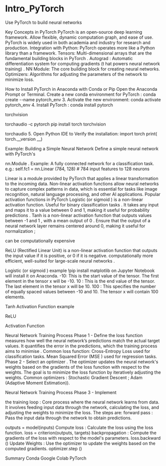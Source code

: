 # Intro_PyTorch

Use 
PyTorch
 to build neural networks

Key Concepts in 
PyTorch
PyTorch
 is an open-source deep learning framework.
Allow flexible, dynamic computation graph, and ease of use.
PyTorch
 is widely used in both academia and industry for research and production.
Integration with Python: 
PyTorch
 operates more like a Python library than a framework.
Tensors: 
Multi-dimensional arrays that are the fundamental building blocks in 
PyTorch
.
Autograd
: 
Automatic differentiation system for computing gradients (t
hat powers neural network training)
.
NN Module: 
The core building block for creating neural networks.
Optimizers: 
Algorithms for adjusting the parameters of the network to minimize loss.

How to Install 
PyTorch
 in Anaconda with 
Conda
 or Pip
Open the Anaconda Prompt or Terminal.
Create a new 
conda
 environment for 
PyTorch
: 
conda
 create --name 
pytorch_env
3. Activate the new environment: 
conda
 activate 
pytorch_env
4. Install 
PyTorch
: 
conda
 install 
pytorch
 
torchvision
 
torchaudio
 -c 
pytorch
pip install torch 
torchvision
 
torchaudio
5. Open Python IDE to Verify the installation:
import torch 
print(
torch.__version
__)

 Example: 
Building a Simple Neural Network
Define a simple neural network with 
PyTorch's
 
nn.Module
.
Example: A fully connected network for a classification task.
e.g.:
self.fc1 = 
nn.Linear
(784, 128)  # 784 input features to 128 neurons

Linear
 is a module provided by 
PyTorch
 that applies a linear transformation to the incoming data.
Non-linear activation 
functions allow neural networks to capture complex patterns in data, which is essential for tasks like image recognition, natural language processing, and other AI applications.
Popular activation functions in 
PyTorch
Logistic
 (or 
sigmoid
) is a non-linear activation function. 
Useful for 
binary classification tasks
. It takes any input and maps it to a value between 0 and 1, making it useful for 
probability predictions
. 
Tanh
 is a non-linear activation function that 
outputs values between 
-1 
and 
1
, with a mean output of 
0
. 
Ensure that the output of a neural network layer remains centered around 0, making it useful for 
normalization
;
 
can be 
computationally expensive
 
ReLU
 (Rectified Linear Unit) 
is a non-linear activation function that outputs the input value if it is positive, or 0 if it is negative. computationally more efficient, 
well-suited for large-scale neural networks
.

Logistic
 (or 
sigmoid
) example
!pip install matplotlib 
on 
Jupyter
 Notebook will install it on Anaconda.
-10: 
This is the start value of the tensor. The first element in the tensor x will be -10.
10
: This is the end value of the tensor. The last element in the tensor x will be 10.
100
: This specifies the number of equally spaced values between -10 and 10. The tensor x will contain 100 elements.

Tanh
 Activation Function example

ReLU
 
Activation Function

Neural Network Training Process
Phase 1 - Define the loss function 
measures how well the neural network’s predictions match the actual target values. It quantifies the error in the predictions, which the training process aims to 
minimise
.
Common loss function: 
Cross-Entropy Loss 
used for classification tasks. 
Mean Squared Error (MSE
) used for regression tasks.
Phase 2 - Select an optimizer
. The optimizer updates the neural network's weights based on the gradients of the loss function with respect to the weights. The goal is to minimize the loss function by iteratively adjusting the weights.
Common 
optimizers
: 
Stochastic
 Gradient 
Descent
; Adam (Adaptive Moment Estimation)). 

Neural Network Training Process
Phase 3 - Implement
 
the training loop
: Core process where the neural network learns from data. It involves feeding input data through the network, calculating the loss, and adjusting the weights to minimize the loss. 
The steps are: 
forward pass
: Pass the input data through the network to obtain predictions.
 
outputs = model(inputs)
Compute loss
: Calculate the loss using the loss function. 
loss = criterion(outputs, targets)
backpropagation
: Compute the gradients of the loss with respect to the model's parameters. 
loss.backward
()
Update Weights
: Use the optimizer to update the weights based on the computed gradients. 
optimizer.step
()

Summary
Conda
Google 
Colab
PyTorch

